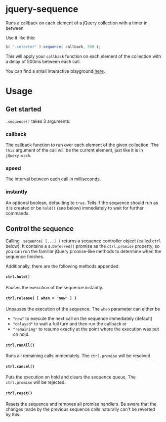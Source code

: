 # jquery-sequence
Runs a callback on each element of a jQuery collection with a timer in between

Use it like this:

```javascript
$( ".selector" ).sequence( callback, 500 );
```

This will apply your `callback` function on each element of the collection with a delay of 500ms between each call.

You can find a small interactive playground [here](http://loilo.github.io/jquery-sequence/).

# Usage

## Get started
`.sequence()` takes 3 arguments:

### callback
The callback function to run over each element of the given collection. The `this` argument of the call will be the current element, just like it is in `jQuery.each`.

### speed
The interval between each call in milliseconds.

### instantly
An optional boolean, defaulting to `true`. Tells if the sequence should run as it is created or be `hold()` (see below) immediately to wait for further commands.


## Control the sequence
Calling `.sequence( [...] )` returns a sequence controller object (called `ctrl` below).
It contains a `$.Deferred()` promise as the `ctrl.promise` property, so you can run the familiar jQuery promise-like methods to determine when the sequence finishes.

Additionally, there are the following methods appended:

#### `ctrl.hold()`
Pauses the execution of the sequence instantly.

#### `ctrl.release( [ when = "now" ] )`
Unpauses the execution of the sequence.
The `when` parameter can either be
- `"now"` to execute the next call on the sequence immediately (default)
- `"delayed"` to wait a full turn and then run the callback or
- `"remaining"` to resume exactly at the point where the execution was put on hold.

#### `ctrl.runAll()`
Runs all remaining calls immediately.
The `ctrl.promise` will be resolved.

#### `ctrl.cancel()`
Puts the execution on hold and clears the sequence queue. The `ctrl.promise` will be rejected.

#### `ctrl.reset()`
Resets the sequence and removes all promise handlers. Be aware that the changes made by the previous sequence calls naturally can't be reverted by this.